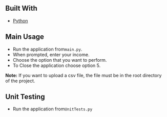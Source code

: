 
## **Built With**

* [Python](https://www.python.org/)

## **Main Usage**
* Run the application from```main.py```.
* When prompted, enter your income. 
* Choose the option that you want to perform. 
* To Close the application choose option 5.

**Note:**
If you want to upload a csv file, the file must be in the root directory of the project.

## **Unit Testing**
* Run the application from```UnitTests.py```
